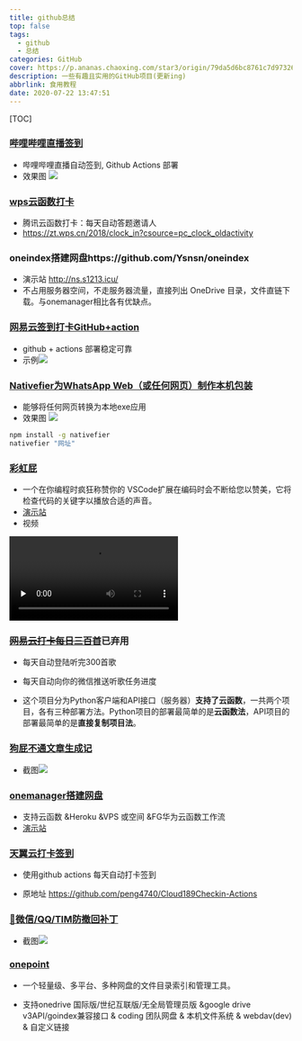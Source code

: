 ```yaml
---
title: github总结
top: false
tags:
  - github
  - 总结
categories: GitHub
cover: https://p.ananas.chaoxing.com/star3/origin/79da5d6bc8761c7d97326e8ab9396a7b.png?rw=1920&rh=1080&_fileSize=1177213&_orientation=1
description: 一些有趣且实用的GitHub项目(更新ing)
abbrlink: 食用教程
date: 2020-07-22 13:47:51
---
```

[TOC]



### [哔哩哔哩直播签到](https://github.com/Ysnsn/bilibili-sign)

- 哔哩哔哩直播自动签到, Github Actions 部署
- 效果图
![](https://p.ananas.chaoxing.com/star3/origin/7d06795fea7ea2bb283ae9df79fe51e4.png?rw=1416&rh=878&_fileSize=114159&_orientation=1)

### [wps云函数打卡](https://github.com/Ysnsn/wps-sign)
- 腾讯云函数打卡：每天自动答题邀请人
- https://zt.wps.cn/2018/clock_in?csource=pc_clock_oldactivity

### oneindex搭建网盘https://github.com/Ysnsn/oneindex
- 演示站 http://ns.s1213.icu/
- 不占用服务器空间，不走服务器流量，直接列出 OneDrive 目录，文件直链下载。与onemanager相比各有优缺点。

### [网易云签到打卡GitHub+action](https://github.com/Ysnsn/wangyiyun-action)

- github + actions 部署稳定可靠
- 示例![](https://p.ananas.chaoxing.com/star3/origin/fa9ab4101996638f7142b9dde1b52687.png?rw=1380&rh=561&_fileSize=51847&_orientation=1)

### [Nativefier为WhatsApp Web（或任何网页）制作本机包装](https://github.com/jiahaog/nativefier)
- 能够将任何网页转换为本地exe应用
- 效果图
![](https://p.ananas.chaoxing.com/star3/origin/d7f09395a3bbecf2156293825d636903.jpg?rw=1920&rh=1080&_fileSize=191388&_orientation=1)

```Bash
npm install -g nativefier
nativefier "网址"
```


### [彩虹屁](https://github.com/SaekiRaku/vscode-rainbow-fart)

- 一个在你编程时疯狂称赞你的 VSCode扩展在编码时会不断给您以赞美，它将检查代码的关键字以播放合适的声音。
- [演示站](https://saekiraku.github.io/vscode-rainbow-fart/#/zh/README.md)
- 视频

<video id="video" controls="" preload="none" poster="">
      <source id="mp4" src="https://saekiraku.oss-cn-beijing.aliyuncs.com/github/vscode-rainbow-fart/showoff-1.mp4" type="video/mp4">
      </video>

### ~~[网易云打卡每日三百首](https://github.com/ZainCheung/netease-cloud)~~已弃用

-  每天自动登陆听完300首歌

- 每天自动向你的微信推送听歌任务进度

- 这个项目分为Python客户端和API接口（服务器）**支持了云函数**，一共两个项目，各有三种部署方法。Python项目的部署最简单的是**云函数法**，API项目的部署最简单的是**直接复制项目法**。

  

### [狗屁不通文章生成记](https://suulnnka.github.io/BullshitGenerator/index.html)

- 截图![](https://p.ananas.chaoxing.com/star3/origin/f9fadfba21df3fb9c734915d9057d5a7.png?rw=1900&rh=853&_fileSize=857936&_orientation=1)

### [onemanager搭建网盘](https://github.com/Ysnsn/OneManager-php)

- 支持云函数 &Heroku &VPS 或空间 &FG华为云函数工作流
- [演示站](https://ysnsn.herokuapp.com/)  

### [天翼云打卡签到](https://github.com/Ysnsn/cloud189-sign)

- 使用github actions 每天自动打卡签到

- 原地址 https://github.com/peng4740/Cloud189Checkin-Actions

### [👀微信/QQ/TIM防撤回补丁](https://github.com/huiyadanli/RevokeMsgPatcher)

- 截图![](https://p.ananas.chaoxing.com/star3/origin/d83c2c5b56d2ddff9de9f7f99fde4435.png?rw=857&rh=316&_fileSize=79985&_orientation=1)

### [onepoint](https://github.com/ukuq/onepoint)

- 一个轻量级、多平台、多种网盘的文件目录索引和管理工具。

- 支持onedrive 国际版/世纪互联版/无全局管理员版 &google drive v3API/goindex兼容接口 & coding 团队网盘 & 本机文件系统  &  webdav(dev) & 自定义链接
